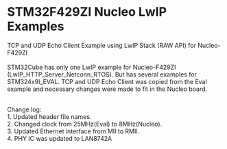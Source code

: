 # STM32F429ZI Nucleo LwIP Examples
TCP and UDP Echo Client Example using LwIP Stack (RAW API) for Nucleo-F429ZI
<br><br>
STM32Cube has only one LwIP example for Nucleo-F429ZI (LwIP_HTTP_Server_Netconn_RTOS). 
But has several examples for STM324x9I_EVAL. TCP and UDP Echo Client was copied from the Eval example and necessary changes were made 
to fit in the Nucleo board.

<br>
Change log:<br>
1. Updated header file names.<br>
2. Changed clock from 25MHz(Eval) to 8MHz(Nucleo).<br>
3. Updated Ethernet interface from MII to RMII.<br>
4. PHY IC was updated to LAN8742A<br>

